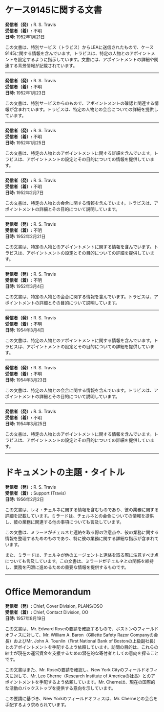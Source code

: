# ケース9145に関する文書

**発信者（発）:** R. S. Travis  
**受信者（着）:** 不明  
**日時:** 1952年1月21日  

この文書は、特別サービス（トラビス）からLEAに送信されたもので、ケース9145に関する情報を含んでいます。トラビスは、特定の人物とのアポイントメントを設定するように指示しています。文書には、アポイントメントの詳細や関連する背景情報が記載されています。

---

**発信者（発）:** R. S. Travis  
**受信者（着）:** 不明  
**日時:** 1952年1月23日  

この文書は、特別サービスからのもので、アポイントメントの確認と関連する情報が含まれています。トラビスは、特定の人物との会合についての詳細を提供しています。

---

**発信者（発）:** R. S. Travis  
**受信者（着）:** 不明  
**日時:** 1952年1月25日  

この文書は、特定の人物とのアポイントメントに関する詳細を含んでいます。トラビスは、アポイントメントの設定とその目的についての情報を提供しています。

---

**発信者（発）:** R. S. Travis  
**受信者（着）:** 不明  
**日時:** 1952年2月7日  

この文書は、特定の人物との会合に関する情報を含んでいます。トラビスは、アポイントメントの詳細とその目的について説明しています。

---

**発信者（発）:** R. S. Travis  
**受信者（着）:** 不明  
**日時:** 1952年2月21日  

この文書は、特定の人物とのアポイントメントに関する情報を含んでいます。トラビスは、アポイントメントの設定とその目的についての詳細を提供しています。

---

**発信者（発）:** R. S. Travis  
**受信者（着）:** 不明  
**日時:** 1952年3月4日  

この文書は、特定の人物との会合に関する情報を含んでいます。トラビスは、アポイントメントの詳細とその目的について説明しています。

---

**発信者（発）:** R. S. Travis  
**受信者（着）:** 不明  
**日時:** 1954年3月4日  

この文書は、特定の人物とのアポイントメントに関する情報を含んでいます。トラビスは、アポイントメントの設定とその目的についての詳細を提供しています。

---

**発信者（発）:** R. S. Travis  
**受信者（着）:** 不明  
**日時:** 1954年3月23日  

この文書は、特定の人物との会合に関する情報を含んでいます。トラビスは、アポイントメントの詳細とその目的について説明しています。

---

**発信者（発）:** R. S. Travis  
**受信者（着）:** 不明  
**日時:** 1954年3月25日  

この文書は、特定の人物とのアポイントメントに関する情報を含んでいます。トラビスは、アポイントメントの設定とその目的についての詳細を提供しています。

---

# ドキュメントの主題・タイトル

**発信者（発）:** R. S. Travis  
**受信者（着）:** Support (Travis)  
**日時:** 1956年2月2日  

この文書は、レオ・チェルネに関する情報を含むものであり、彼の業務に関する詳細を記載しています。ミラードは、チェルネとの会合についての情報を提供し、彼の業務に関連する他の事項についても言及しています。

この文書は、ミラードがチェルネと連絡を取る際の注意点や、彼の業務に関する情報を整理するためのものであり、特に彼の業務に関する詳細な指示が含まれています。

また、ミラードは、チェルネが他のエージェントと連絡を取る際に注意すべき点についても言及しています。この文書は、ミラードがチェルネとの関係を維持し、業務を円滑に進めるための重要な情報を提供するものです。

---

# Office Memorandum

**発信者（発）:** Chief, Cover Division, PLANS/OSO  
**受信者（着）:** Chief, Contact Division, OO  
**日時:** 1957年8月19日  

この文書は、Mr. Edward Roseの要請を確認するもので、ボストンのフィールドオフィスに対して、Mr. William A. Baron（Gillette Safety Razor Companyの会長）およびMr. John A. Tounlin（First National Bank of Bostonの上級副社長）とのアポイントメントを手配するよう依頼しています。訪問の目的は、これらの紳士が現在の運営資金を支援するための潜在的な寄付者としての意向を探ることです。

この文書はまた、Mr. Roseの要請を確認し、New York Cityのフィールドオフィスに対して、Mr. Leo Cherne（Research Institute of Americaの社長）とのアポイントメントを手配するよう依頼しています。Mr. Cherneは、現在の国際的な活動のバックストップを提供する意向を示しています。

この要請に基づき、New Yorkのフィールドオフィスは、Mr. Cherneとの会合を手配するよう求められています。